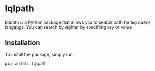 # lqlpath

lqlpath is a Python package that allows you to search path for log query langauge. You can search by eighter by specifiing key or value 
## Installation

To install the package, simply run:

```bash
pip install lqlpath

